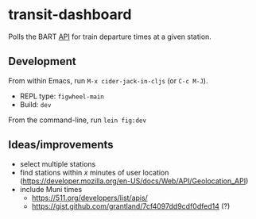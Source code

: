 # transit-dashboard

Polls the BART [API](http://api.bart.gov/docs/overview/index.aspx) for train
departure times at a given station.

## Development

From within Emacs, run `M-x cider-jack-in-cljs` (or `C-c M-J`).
 - REPL type: `figwheel-main`
 - Build: `dev`

From the command-line, run `lein fig:dev`

## Ideas/improvements

 - select multiple stations
 - find stations within _x_ minutes of user location (https://developer.mozilla.org/en-US/docs/Web/API/Geolocation_API)
 - include Muni times
   - https://511.org/developers/list/apis/
   - https://gist.github.com/grantland/7cf4097dd9cdf0dfed14 (?)
